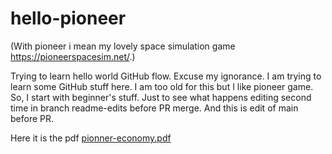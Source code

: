 # hello-pioneer
(With pioneer i mean my lovely space simulation game https://pioneerspacesim.net/.)

Trying to learn hello world GitHub flow.
Excuse my ignorance. I am trying to learn some GitHub stuff here.
I am too old for this but I like pioneer game. So, I start with beginner's stuff.
Just to see what happens editing second time in branch readme-edits before PR merge.
And this is edit of main before PR.


Here it is the pdf [pionner-economy.pdf](https://github.com/jimishol/hello-pioneer/files/7025660/pionner-economy.pdf)


